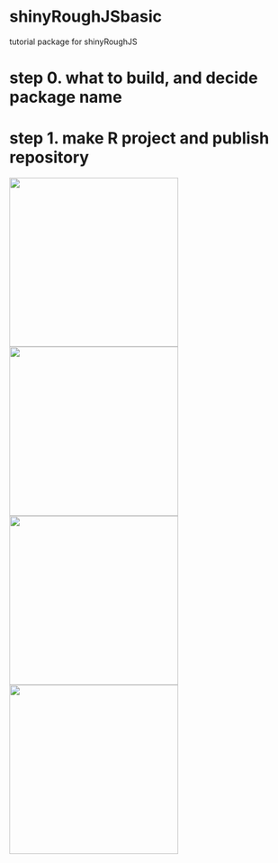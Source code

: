 # shinyRoughJSbasic
tutorial package for shinyRoughJS

# step 0. what to build, and decide package name

# step 1. make R project and publish repository
<img src = 'https://user-images.githubusercontent.com/6457691/70766992-f45f1180-1da2-11ea-995c-a4ff467283cd.png' width = 300></img>
<br>
<img src ='https://user-images.githubusercontent.com/6457691/70767065-2ec8ae80-1da3-11ea-857e-a1ee51a57e42.png' width = 300></img>
<br>
<img src ='https://user-images.githubusercontent.com/6457691/70767112-5455b800-1da3-11ea-8e7e-cd4c34054dad.png' width = 300></img>
<br>
<img src = 'https://user-images.githubusercontent.com/6457691/70767188-9252dc00-1da3-11ea-8203-3cf3f50e9561.png' width = 300></img>
<br>

